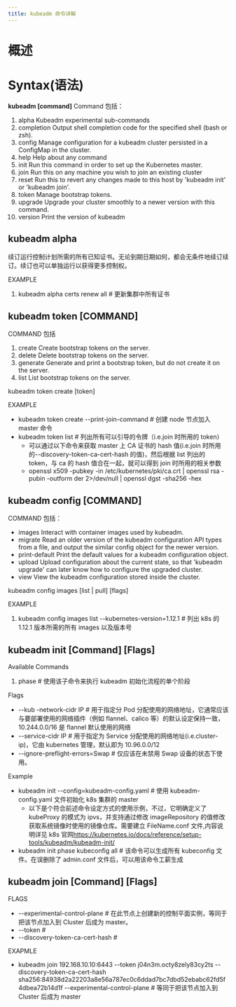 ```yaml
---
title: kubeadm 命令详解
---
```


# 概述

# Syntax(语法)

**kubeadm \[command]**
Command 包括：

1. alpha Kubeadm experimental sub-commands
2. completion Output shell completion code for the specified shell (bash or zsh).
3. config Manage configuration for a kubeadm cluster persisted in a ConfigMap in the cluster.
4. help Help about any command
5. init Run this command in order to set up the Kubernetes master.
6. join Run this on any machine you wish to join an existing cluster
7. reset Run this to revert any changes made to this host by 'kubeadm init' or 'kubeadm join'.
8. token Manage bootstrap tokens.
9. upgrade Upgrade your cluster smoothly to a newer version with this command.
10. version Print the version of kubeadm

## kubeadm alpha

续订运行控制计划所需的所有已知证书。无论到期日期如何，都会无条件地续订续订。续订也可以单独运行以获得更多控制权。

EXAMPLE

1. kubeadm alpha certs renew all # 更新集群中所有证书

## kubeadm token \[COMMAND]

COMMAND 包括

1. create Create bootstrap tokens on the server.
2. delete Delete bootstrap tokens on the server.
3. generate Generate and print a bootstrap token, but do not create it on the server.
4. list List bootstrap tokens on the server.

kubeadm token create \[token]

EXAMPLE

- kubeadm token create --print-join-command # 创建 node 节点加入 master 命令
- kubeadm token list # 列出所有可以引导的令牌（i.e.join 时所用的 token）
  - 可以通过以下命令来获取 master 上 CA 证书的 hash 值(i.e.join 时所用的--discovery-token-ca-cert-hash 的值)，然后根据 list 列出的 token，与 ca 的 hash 值合在一起，就可以得到 join 时所用的相关参数
  - openssl x509 -pubkey -in /etc/kubernetes/pki/ca.crt | openssl rsa -pubin -outform der 2>/dev/null | openssl dgst -sha256 -hex

## kubeadm config \[COMMAND]

COMMAND 包括：

- images Interact with container images used by kubeadm.
- migrate Read an older version of the kubeadm configuration API types from a file, and output the similar config object for the newer version.
- print-default Print the default values for a kubeadm configuration object.
- upload Upload configuration about the current state, so that 'kubeadm upgrade' can later know how to configure the upgraded cluster.
- view View the kubeadm configuration stored inside the cluster.

kubeadm config images \[list | pull] \[flags]

EXAMPLE

1. kubeadm config images list --kubernetes-version=1.12.1 # 列出 k8s 的 1.12.1 版本所需的所有 images 以及版本号

## kubeadm init \[Command] \[Flags]

Available Commands

1. phase # 使用该子命令来执行 kubeadm 初始化流程的单个阶段

Flags

- --kub -network-cidr IP # 用于指定分 Pod 分配使用的网络地址，它通常应该与要部署使用的网络插件（例如 flannel、calico 等）的默认设定保持一致，10.244.0.0/16 是 flannel 默认使用的网络
- --service-cidr IP # 用于指定为 Service 分配使用的网络地址(i.e.cluster-ip)，它由 kubernetes 管理，默认即为 10.96.0.0/12
- --ignore-preflight-errors=Swap # 仅应该在未禁用 Swap 设备的状态下使用。

Example

- kubeadm init --config=kubeadm-config.yaml # 使用 kubeadm-config.yaml 文件初始化 k8s 集群的 master
  - 以下是个符合前述命令设定方式的使用示例，不过，它明确定义了 kubeProxy 的模式为 ipvs，并支持通过修改 imageRepository 的值修改获取系统镜像时使用的镜像仓库。需要建立 FileName.conf 文件,内容说明详见 k8s 官网<https://kubernetes.io/docs/reference/setup-tools/kubeadm/kubeadm-init/>
- kubeadm init phase kubeconfig all # 该命令可以生成所有 kubeconfig 文件。在误删除了 admin.conf 文件后，可以用该命令工薪生成

## kubeadm join \[Command] \[Flags]

FLAGS

- --experimental-control-plane # 在此节点上创建新的控制平面实例，等同于把该节点加入到 Cluster 后成为 master。
- --token #
- --discovery-token-ca-cert-hash #

EXAPMLE

- kubeadm join 192.168.10.10:6443 --token j04n3m.octy8zely83cy2ts --discovery-token-ca-cert-hash sha256:84938d2a22203a8e56a787ec0c6ddad7bc7dbd52ebabc62fd5f4dbea72b14d1f --experimental-control-plane # 等同于把该节点加入到 Cluster 后成为 master
